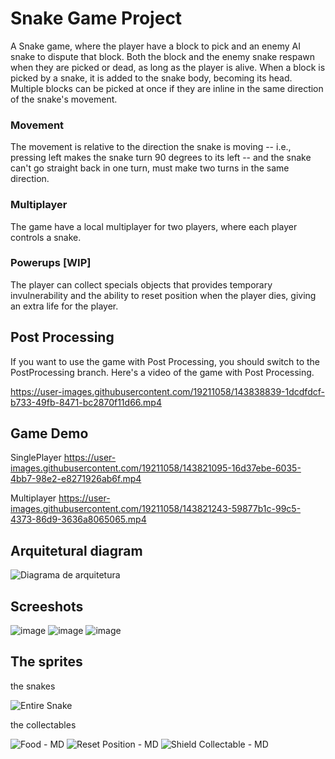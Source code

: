 # Snake Game Project
A Snake game, where the player have a block to pick and an enemy AI snake to dispute that block. Both the block and the enemy snake respawn when they are picked or dead, as long as the player is alive.
When a block is picked by a snake, it is added to the snake body, becoming its head. Multiple blocks can be picked at once if they are inline in the same direction of the snake's movement.

### Movement
The movement is relative to the direction the snake is moving -- i.e., pressing left makes the snake turn 90 degrees to its left -- and the snake can't go straight back in one turn, must make two turns in the same direction.

### Multiplayer
The game have a local multiplayer for two players, where each player controls a snake.

### Powerups [WIP]
The player can collect specials objects that provides temporary invulnerability and the ability to reset position when the player dies, giving an extra life for the player.

Post Processing
-----
If you want to use the game with Post Processing, you should switch to the PostProcessing branch.
Here's a video of the game with Post Processing.

https://user-images.githubusercontent.com/19211058/143838839-1dcdfdcf-b733-49fb-8471-bc2870f11d66.mp4


Game Demo
-----
SinglePlayer
https://user-images.githubusercontent.com/19211058/143821095-16d37ebe-6035-4bb7-98e2-e8271926ab6f.mp4


Multiplayer
https://user-images.githubusercontent.com/19211058/143821243-59877b1c-99c5-4373-86d9-3636a8065065.mp4

Arquitetural diagram
-----
![Diagrama de arquitetura](https://user-images.githubusercontent.com/19211058/143820193-00c38b45-cd49-4c15-9f4b-57ada99735ac.png)

Screeshots
-----
![image](https://user-images.githubusercontent.com/19211058/143822562-8d1a57f7-a230-43d4-a68d-771a473e22ff.png)
![image](https://user-images.githubusercontent.com/19211058/143822675-b007823e-18c1-40f6-b0d3-cdcf78e9af4e.png)
![image](https://user-images.githubusercontent.com/19211058/143823309-d77bacac-ac30-4a81-8df9-cc8c8acf3d28.png)


The sprites
-----
the snakes

![Entire Snake](https://user-images.githubusercontent.com/19211058/143821824-91ccde40-c40f-44b1-9aad-fceaf9f13dc5.png)


the collectables

![Food - MD](https://user-images.githubusercontent.com/19211058/143822380-4744a524-35a3-4402-a63f-3eaf315cbaee.png)
![Reset Position - MD](https://user-images.githubusercontent.com/19211058/143822398-93d5ae91-71c4-4d32-83b9-9b33c2d86862.png)
![Shield Collectable - MD](https://user-images.githubusercontent.com/19211058/143822403-4e89e5ef-0e11-45fa-9060-879d09af0339.png)

